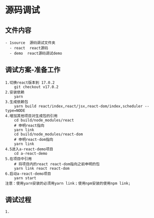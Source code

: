 # 源码调试

## 文件内容

    - 1source  源码调试文件夹
      - react  react源码
      - demo  react源码调试demo

## 调试方案-准备工作

    1.切换react版本到 17.0.2
        git checkout v17.0.2
    2.安装依赖
        yarn
    3.生成依赖包
        yarn build react/index,react/jsx,react-dom/index,scheduler --type=NODE
    4.增加其他项目对生成包的引用
        cd build/node_modules/react
        # 申明react指向
        yarn link
        cd build/node_modules/react-dom
        # 申明react-dom指向
        yarn link
    4.5进入a-react-demo项目
        cd a-react-demo
    5.在项目中引用
        # 将项目内的react react-dom指向之前申明的包
        yarn link react react-dom
    6.启动a-react-demo项目
        yarn start
    注意：使用yarn安装的必须用yarn link；使用npm安装的使用npm link;

## 调试过程

    1.
